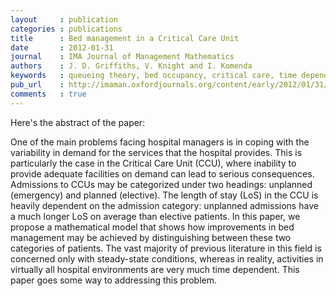 ```yaml
---
layout     : publication
categories : publications
title      : Bed management in a Critical Care Unit
date       : 2012-01-31
journal    : IMA Journal of Management Mathematics
authors    : J. D. Griffiths, V. Knight and I. Komenda
keywords   : queueing theory, bed occupancy, critical care, time dependency.
pub_url    : http://imaman.oxfordjournals.org/content/early/2012/01/31/imaman.dpr028
comments   : true
---
```


Here's the abstract of the paper:

One of the main problems facing hospital managers is in coping with the variability in demand for the services that the hospital provides.
This is particularly the case in the Critical Care Unit (CCU), where inability to provide adequate facilities on demand can lead to serious consequences.
Admissions to CCUs may be categorized under two headings: unplanned (emergency) and planned (elective).
The length of stay (LoS) in the CCU is heavily dependent on the admission category: unplanned admissions have a much longer LoS on average than elective patients.
In this paper, we propose a mathematical model that shows how improvements in bed management may be achieved by distinguishing between these two categories of patients.
The vast majority of previous literature in this field is concerned only with steady-state conditions, whereas in reality, activities in virtually all hospital environments are very much time dependent.
This paper goes some way to addressing this problem.
